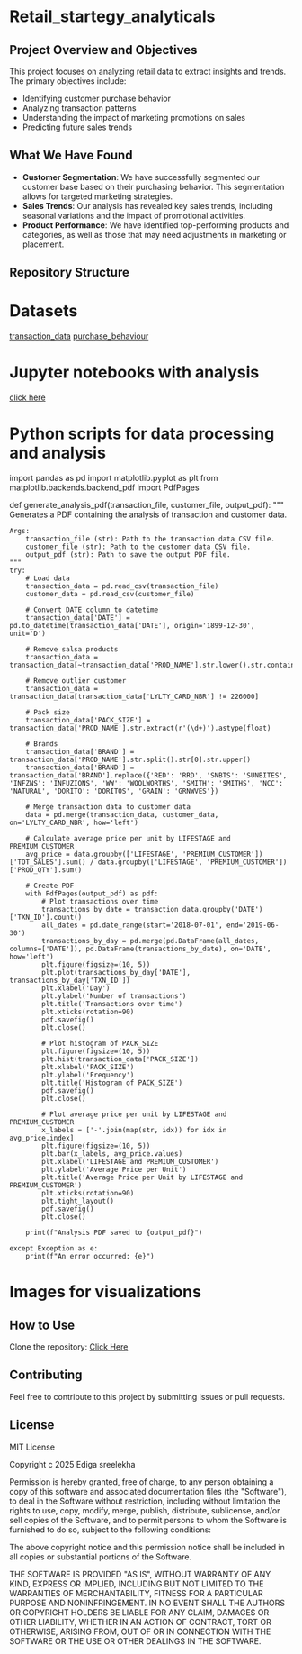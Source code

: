 # Retail_startegy_analyticals

## Project Overview and Objectives

This project focuses on analyzing retail data to extract insights and trends. The primary objectives include:

- Identifying customer purchase behavior
- Analyzing transaction patterns
- Understanding the impact of marketing promotions on sales
- Predicting future sales trends

## What We Have Found

- **Customer Segmentation**: We have successfully segmented our customer base based on their purchasing behavior. This segmentation allows for targeted marketing strategies.
- **Sales Trends**: Our analysis has revealed key sales trends, including seasonal variations and the impact of promotional activities.
- **Product Performance**: We have identified top-performing products and categories, as well as those that may need adjustments in marketing or placement.

## Repository Structure

  # Datasets
  [transaction_data]()
  [purchase_behaviour](https://github.com/edigasreelekha/Retail_startegy-analyticals/blob/main/purchase_behaviour%20csv.csv)
  # Jupyter notebooks with analysis
  [click here]()


# Python scripts for data processing and analysis

import pandas as pd
import matplotlib.pyplot as plt
from matplotlib.backends.backend_pdf import PdfPages

def generate_analysis_pdf(transaction_file, customer_file, output_pdf):
    """
    Generates a PDF containing the analysis of transaction and customer data.

    Args:
        transaction_file (str): Path to the transaction data CSV file.
        customer_file (str): Path to the customer data CSV file.
        output_pdf (str): Path to save the output PDF file.
    """
    try:
        # Load data
        transaction_data = pd.read_csv(transaction_file)
        customer_data = pd.read_csv(customer_file)

        # Convert DATE column to datetime
        transaction_data['DATE'] = pd.to_datetime(transaction_data['DATE'], origin='1899-12-30', unit='D')

        # Remove salsa products
        transaction_data = transaction_data[~transaction_data['PROD_NAME'].str.lower().str.contains('salsa')]

        # Remove outlier customer
        transaction_data = transaction_data[transaction_data['LYLTY_CARD_NBR'] != 226000]

        # Pack size
        transaction_data['PACK_SIZE'] = transaction_data['PROD_NAME'].str.extract(r'(\d+)').astype(float)

        # Brands
        transaction_data['BRAND'] = transaction_data['PROD_NAME'].str.split().str[0].str.upper()
        transaction_data['BRAND'] = transaction_data['BRAND'].replace({'RED': 'RRD', 'SNBTS': 'SUNBITES', 'INFZNS': 'INFUZIONS', 'WW': 'WOOLWORTHS', 'SMITH': 'SMITHS', 'NCC': 'NATURAL', 'DORITO': 'DORITOS', 'GRAIN': 'GRNWVES'})

        # Merge transaction data to customer data
        data = pd.merge(transaction_data, customer_data, on='LYLTY_CARD_NBR', how='left')

        # Calculate average price per unit by LIFESTAGE and PREMIUM_CUSTOMER
        avg_price = data.groupby(['LIFESTAGE', 'PREMIUM_CUSTOMER'])['TOT_SALES'].sum() / data.groupby(['LIFESTAGE', 'PREMIUM_CUSTOMER'])['PROD_QTY'].sum()

        # Create PDF
        with PdfPages(output_pdf) as pdf:
            # Plot transactions over time
            transactions_by_date = transaction_data.groupby('DATE')['TXN_ID'].count()
            all_dates = pd.date_range(start='2018-07-01', end='2019-06-30')
            transactions_by_day = pd.merge(pd.DataFrame(all_dates, columns=['DATE']), pd.DataFrame(transactions_by_date), on='DATE', how='left')
            plt.figure(figsize=(10, 5))
            plt.plot(transactions_by_day['DATE'], transactions_by_day['TXN_ID'])
            plt.xlabel('Day')
            plt.ylabel('Number of transactions')
            plt.title('Transactions over time')
            plt.xticks(rotation=90)
            pdf.savefig()
            plt.close()

            # Plot histogram of PACK_SIZE
            plt.figure(figsize=(10, 5))
            plt.hist(transaction_data['PACK_SIZE'])
            plt.xlabel('PACK_SIZE')
            plt.ylabel('Frequency')
            plt.title('Histogram of PACK_SIZE')
            pdf.savefig()
            plt.close()

            # Plot average price per unit by LIFESTAGE and PREMIUM_CUSTOMER
            x_labels = ['-'.join(map(str, idx)) for idx in avg_price.index]
            plt.figure(figsize=(10, 5))
            plt.bar(x_labels, avg_price.values)
            plt.xlabel('LIFESTAGE and PREMIUM_CUSTOMER')
            plt.ylabel('Average Price per Unit')
            plt.title('Average Price per Unit by LIFESTAGE and PREMIUM_CUSTOMER')
            plt.xticks(rotation=90)
            plt.tight_layout()
            pdf.savefig()
            plt.close()

        print(f"Analysis PDF saved to {output_pdf}")

    except Exception as e:
        print(f"An error occurred: {e}")


# Images for visualizations



## How to Use

 Clone the repository: [Click Here](https://github.com/edigasreelekha/Retail_startegy-analyticals)


## Contributing

Feel free to contribute to this project by submitting issues or pull requests.

## License

MIT License

Copyright c 2025 Ediga sreelekha

Permission is hereby granted, free of charge, to any person obtaining a copy
of this software and associated documentation files (the "Software"), to deal
in the Software without restriction, including without limitation the rights
to use, copy, modify, merge, publish, distribute, sublicense, and/or sell
copies of the Software, and to permit persons to whom the Software is
furnished to do so, subject to the following conditions:

The above copyright notice and this permission notice shall be included in all
copies or substantial portions of the Software.

THE SOFTWARE IS PROVIDED "AS IS", WITHOUT WARRANTY OF ANY KIND, EXPRESS OR
IMPLIED, INCLUDING BUT NOT LIMITED TO THE WARRANTIES OF MERCHANTABILITY,
FITNESS FOR A PARTICULAR PURPOSE AND NONINFRINGEMENT. IN NO EVENT SHALL THE
AUTHORS OR COPYRIGHT HOLDERS BE LIABLE FOR ANY CLAIM, DAMAGES OR OTHER
LIABILITY, WHETHER IN AN ACTION OF CONTRACT, TORT OR OTHERWISE, ARISING FROM,
OUT OF OR IN CONNECTION WITH THE SOFTWARE OR THE USE OR OTHER DEALINGS IN THE
SOFTWARE.


